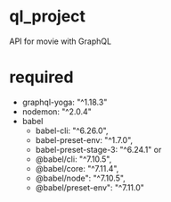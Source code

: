 # ql_project

API for movie with GraphQL

# required

- graphql-yoga: "^1.18.3"
- nodemon: "^2.0.4"
- babel
  - babel-cli: "^6.26.0",
  - babel-preset-env: "^1.7.0",
  - babel-preset-stage-3: "^6.24.1"
    or
  - @babel/cli: "^7.10.5",
  - @babel/core: "^7.11.4",
  - @babel/node": "^7.10.5",
  - @babel/preset-env": "^7.11.0"
